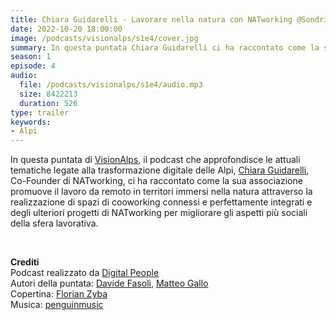 ```yaml
---
title: Chiara Guidarelli - Lavorare nella natura con NATworking @Sondrio
date: 2022-10-20 18:00:00
image: /podcasts/visionalps/s1e4/cover.jpg
summary: In questa puntata Chiara Guidarelli ci ha raccontato come la sua associazione promuove il lavoro da remoto in territori immersi nella natura attraverso la realizzazione di spazi di cooworking connessi e perfettamente integrati e degli ulteriori progetti di NATworking per migliorare gli aspetti più sociali della sfera lavorativa.
season: 1
episode: 4
audio:
  file: /podcasts/visionalps/s1e4/audio.mp3
  size: 8422213
  duration: 526
type: trailer
keywords:
- Alpi
---
```


In questa puntata di [VisionAlps](https://www.visionalps.com/), il podcast che approfondisce le attuali tematiche legate alla trasformazione digitale delle Alpi, [Chiara Guidarelli](https://www.linkedin.com/in/chiara-guidarelli-36406a149), Co-Founder di NATworking, ci ha raccontato come la sua associazione promuove il lavoro da remoto in territori immersi nella natura attraverso la realizzazione di spazi di cooworking connessi e perfettamente integrati e degli ulteriori progetti di NATworking per migliorare gli aspetti più sociali della sfera lavorativa.

<br>

**Crediti**<br>
Podcast realizzato da [Digital People](https://w3id.org/digitalpeople)<br>
Autori della puntata: [Davide Fasoli](https://www.linkedin.com/in/davide-fasoli-2b3246179/), [Matteo Gallo](https://www.linkedin.com/in/matteo-gallo-4a5ab31a8/)<br>
Copertina: [Florian Zyba](https://www.linkedin.com/in/florian-zyba/)<br>
Musica: [penguinmusic](https://pixabay.com/users/penguinmusic-24940186/?utm_source=link-attribution&utm_medium=referral&utm_campaign=music&utm_content=121791)